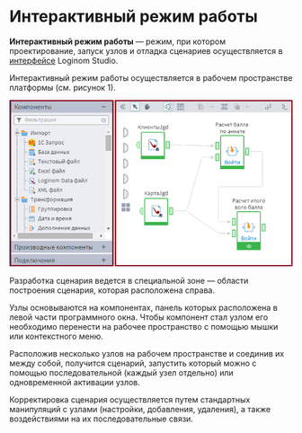 # Интерактивный режим работы

**Интерактивный режим работы** — режим, при котором проектирование, запуск узлов и отладка сценариев осуществляется в [интерфейсе](../interface/README.md) Loginom Studio.

Интерактивный режим работы осуществляется в рабочем пространстве платформы (см. рисунок 1).

![Рабочее пространство](./scenario-build-area.png)

Разработка сценария ведется в специальной зоне — области построения сценария, которая расположена справа.

Узлы основываются на компонентах, панель которых расположена в левой части программного окна. Чтобы компонент стал узлом его необходимо перенести на рабочее пространство с помощью мышки или контекстного меню.  

Расположив несколько узлов на рабочем пространстве и соединив их между собой, получится сценарий, запустить который можно с помощью последовательной (каждый узел отдельно) или одновременной активации узлов.

Корректировка сценария осуществляется путем стандартных манипуляций с узлами (настройки, добавления, удаления), а также воздействиями на их последовательные связи.